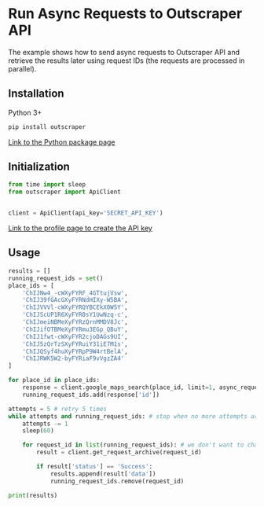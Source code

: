 # Run Async Requests to Outscraper API

The example shows how to send async requests to Outscraper API and retrieve the results later using request IDs (the requests are processed in parallel).

## Installation

Python 3+
```bash
pip install outscraper
```
[Link to the Python package page](https://pypi.org/project/outscraper/)

## Initialization
```python
from time import sleep
from outscraper import ApiClient


client = ApiClient(api_key='SECRET_API_KEY')
```
[Link to the profile page to create the API key](https://app.outscraper.com/profile)

## Usage

```python
results = []
running_request_ids = set()
place_ids = [
    'ChIJNw4_-cWXyFYRF_4GTtujVsw',
    'ChIJ39fGAcGXyFYRNdHIXy-W5BA',
    'ChIJVVVl-cWXyFYRQYBCEkX0W5Y',
    'ChIJScUP1R6XyFYR0sY1UwNzq-c',
    'ChIJmeiNBMeXyFYRzQrnMMDV8Jc',
    'ChIJifOTBMeXyFYRmu3EGp_QBuY',
    'ChIJ1fwt-cWXyFYR2cjoDAGs9UI',
    'ChIJ5zQrTzSXyFYRuiY31iE7M1s',
    'ChIJQSyf4huXyFYRpP9W4rtBelA',
    'ChIJRWK5W2-byFYRiaF9vVgzZA4'
]

for place_id in place_ids:
    response = client.google_maps_search(place_id, limit=1, async_request=True)
    running_request_ids.add(response['id'])

attempts = 5 # retry 5 times
while attempts and running_request_ids: # stop when no more attempts are left or when no more running request ids
    attempts -= 1
    sleep(60)

    for request_id in list(running_request_ids): # we don't want to change the set while iterating, so cloning it to list
        result = client.get_request_archive(request_id)

        if result['status'] == 'Success':
            results.append(result['data'])
            running_request_ids.remove(request_id)

print(results)
```

